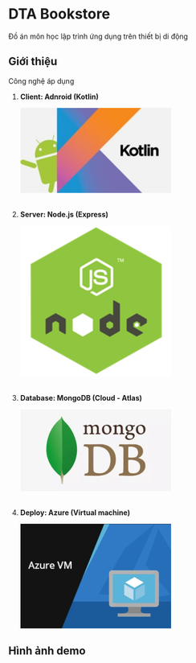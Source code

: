 # DTA Bookstore

Đồ án môn học lập trình ứng dụng trên thiết bị di động

## Giới thiệu

<p style="list-style: inside;">Công nghệ áp dụng</p>
<ol>
  <li>
    <p><strong>Client: Adnroid (Kotlin)</strong></p>
    <img width="300px" src="https://raw.githubusercontent.com/nguyentranhaduc/dta-bookstore/main/images/android_kotlin.jpg" />
  </li>
  <br />

  <li>
    <p><strong>Server: Node.js (Express)</strong></p>
    <img width="300px" src="https://raw.githubusercontent.com/nguyentranhaduc/dta-bookstore/main/images/nodejs.png" />
  </li>
  <br />

  <li>
    <p><strong>Database: MongoDB (Cloud - Atlas)</strong></p>
    <img width="300px" src="https://raw.githubusercontent.com/nguyentranhaduc/dta-bookstore/main/images/mongodb.png" />
  </li>
  <br />

  <li>
    <p><strong>Deploy: Azure (Virtual machine)</strong></p>
    <img width="300px" src="https://raw.githubusercontent.com/nguyentranhaduc/dta-bookstore/main/images/azure-vm.png" />
  </li>
</ol>

## Hình ảnh demo
